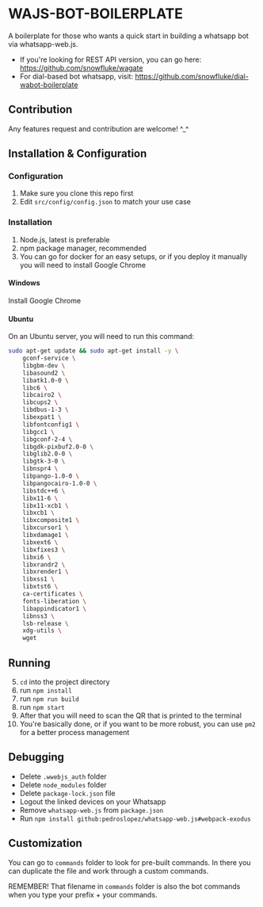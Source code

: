 # WAJS-BOT-BOILERPLATE

A boilerplate for those who wants a quick start in building a whatsapp bot via whatsapp-web.js. 

- If you're looking for REST API version, you can go here: https://github.com/snowfluke/wagate
- For dial-based bot whatsapp, visit: https://github.com/snowfluke/dial-wabot-boilerplate

## Contribution

Any features request and contribution are welcome! ^\_^

## Installation & Configuration

### Configuration

1. Make sure you clone this repo first
2. Edit `src/config/config.json` to match your use case

### Installation

1. Node.js, latest is preferable
2. npm package manager, recommended
3. You can go for docker for an easy setups, or if you deploy it manually you will need to install Google Chrome

#### Windows

Install Google Chrome

#### Ubuntu

On an Ubuntu server, you will need to run this command:

```bash
sudo apt-get update && sudo apt-get install -y \
    gconf-service \
    libgbm-dev \
    libasound2 \
    libatk1.0-0 \
    libc6 \
    libcairo2 \
    libcups2 \
    libdbus-1-3 \
    libexpat1 \
    libfontconfig1 \
    libgcc1 \
    libgconf-2-4 \
    libgdk-pixbuf2.0-0 \
    libglib2.0-0 \
    libgtk-3-0 \
    libnspr4 \
    libpango-1.0-0 \
    libpangocairo-1.0-0 \
    libstdc++6 \
    libx11-6 \
    libx11-xcb1 \
    libxcb1 \
    libxcomposite1 \
    libxcursor1 \
    libxdamage1 \
    libxext6 \
    libxfixes3 \
    libxi6 \
    libxrandr2 \
    libxrender1 \
    libxss1 \
    libxtst6 \
    ca-certificates \
    fonts-liberation \
    libappindicator1 \
    libnss3 \
    lsb-release \
    xdg-utils \
    wget
```

## Running

5. `cd` into the project directory
6. run `npm install`
7. run `npm run build`
8. run `npm start`
9. After that you will need to scan the QR that is printed to the terminal
10. You're basically done, or if you want to be more robust, you can use `pm2` for a better process management

## Debugging

- Delete `.wwebjs_auth` folder
- Delete `node_modules` folder
- Delete `package-lock.json` file
- Logout the linked devices on your Whatsapp
- Remove `whatsapp-web.js` from `package.json`
- Run `npm install github:pedroslopez/whatsapp-web.js#webpack-exodus`

## Customization

You can go to `commands` folder to look for pre-built commands. In there you can duplicate the file and work through a custom commands.

REMEMBER! That filename in `commands` folder is also the bot commands when you type your prefix + your commands.
